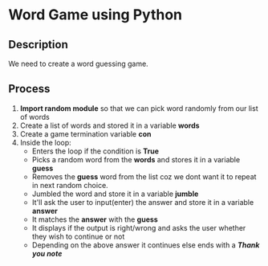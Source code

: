 # Word Game using Python
## Description
We need to create a word guessing game.

## Process
1. **Import random module** so that we can pick word randomly from our list of words
2. Create a list of words and stored it in a variable **words**
3. Create a game termination variable **con**
4. Inside the loop:
    + Enters the loop if the condition is **True**
    + Picks a random word from the **words** and stores it in a variable **guess**
    + Removes the **guess** word from the list coz we dont want it to repeat in next random choice.
    + Jumbled the word and store it in a variable **jumble**
    + It'll ask the user to input(enter) the answer and store it in a variable **answer**
    + It matches the **answer** with the **guess**
    + It displays if the output is right/wrong and asks the user whether they wish to continue or not
    + Depending on the above answer it continues else ends with a ***Thank you note*** 
